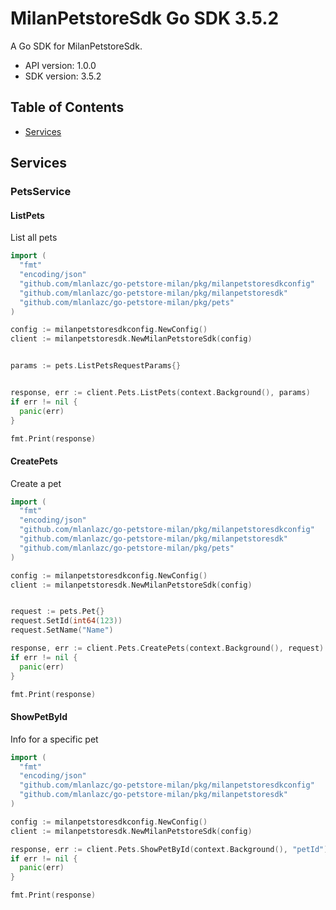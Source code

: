 # MilanPetstoreSdk Go SDK 3.5.2

A Go SDK for MilanPetstoreSdk.

- API version: 1.0.0
- SDK version: 3.5.2

## Table of Contents

- [Services](#services)

## Services

### PetsService

#### ListPets

List all pets

```GO
import (
  "fmt"
  "encoding/json"
  "github.com/mlanlazc/go-petstore-milan/pkg/milanpetstoresdkconfig"
  "github.com/mlanlazc/go-petstore-milan/pkg/milanpetstoresdk"
  "github.com/mlanlazc/go-petstore-milan/pkg/pets"
)

config := milanpetstoresdkconfig.NewConfig()
client := milanpetstoresdk.NewMilanPetstoreSdk(config)


params := pets.ListPetsRequestParams{}


response, err := client.Pets.ListPets(context.Background(), params)
if err != nil {
  panic(err)
}

fmt.Print(response)
```

#### CreatePets

Create a pet

```GO
import (
  "fmt"
  "encoding/json"
  "github.com/mlanlazc/go-petstore-milan/pkg/milanpetstoresdkconfig"
  "github.com/mlanlazc/go-petstore-milan/pkg/milanpetstoresdk"
  "github.com/mlanlazc/go-petstore-milan/pkg/pets"
)

config := milanpetstoresdkconfig.NewConfig()
client := milanpetstoresdk.NewMilanPetstoreSdk(config)


request := pets.Pet{}
request.SetId(int64(123))
request.SetName("Name")

response, err := client.Pets.CreatePets(context.Background(), request)
if err != nil {
  panic(err)
}

fmt.Print(response)
```

#### ShowPetById

Info for a specific pet

```GO
import (
  "fmt"
  "encoding/json"
  "github.com/mlanlazc/go-petstore-milan/pkg/milanpetstoresdkconfig"
  "github.com/mlanlazc/go-petstore-milan/pkg/milanpetstoresdk"
)

config := milanpetstoresdkconfig.NewConfig()
client := milanpetstoresdk.NewMilanPetstoreSdk(config)

response, err := client.Pets.ShowPetById(context.Background(), "petId")
if err != nil {
  panic(err)
}

fmt.Print(response)
```
